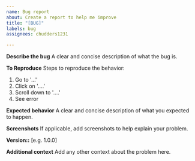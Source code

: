 ```yaml
---
name: Bug report
about: Create a report to help me improve
title: "[BUG]"
labels: bug
assignees: chudders1231

---
```


**Describe the bug**
A clear and concise description of what the bug is.

**To Reproduce**
Steps to reproduce the behavior:
1. Go to '...'
2. Click on '....'
3. Scroll down to '....'
4. See error

**Expected behavior**
A clear and concise description of what you expected to happen.

**Screenshots**
If applicable, add screenshots to help explain your problem.

**Version::**
[e.g. 1.0.0]

**Additional context**
Add any other context about the problem here.
